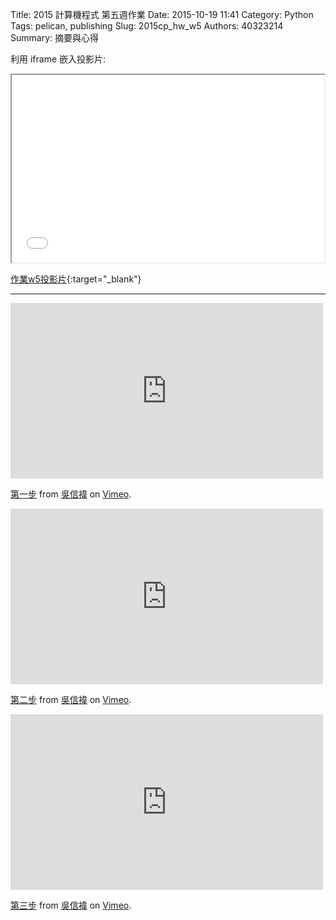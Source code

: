 Title: 2015 計算機程式 第五週作業
Date: 2015-10-19 11:41
Category: Python
Tags: pelican, publishing
Slug: 2015cp_hw_w5
Authors: 40323214
Summary: 摘要與心得
 
利用 iframe 嵌入投影片:

<iframe src="40323214_cp_w5_p.html" width="500" height="300"></iframe>

[作業w5投影片](40323214_cp_w5_p.html){:target="_blank"}

<hr/>
<iframe src="https://player.vimeo.com/video/142895213" width="500" height="281" frameborder="0" webkitallowfullscreen mozallowfullscreen allowfullscreen></iframe> <p><a href="https://vimeo.com/142895213">第一步</a> from <a href="https://vimeo.com/user45009540">吳信褘</a> on <a href="https://vimeo.com">Vimeo</a>.</p>
<iframe src="https://player.vimeo.com/video/142895214" width="500" height="281" frameborder="0" webkitallowfullscreen mozallowfullscreen allowfullscreen></iframe> <p><a href="https://vimeo.com/142895214">第二步</a> from <a href="https://vimeo.com/user45009540">吳信褘</a> on <a href="https://vimeo.com">Vimeo</a>.</p>
<iframe src="https://player.vimeo.com/video/142895215" width="500" height="281" frameborder="0" webkitallowfullscreen mozallowfullscreen allowfullscreen></iframe> <p><a href="https://vimeo.com/142895215">第三步</a> from <a href="https://vimeo.com/user45009540">吳信褘</a> on <a href="https://vimeo.com">Vimeo</a>.</p>
